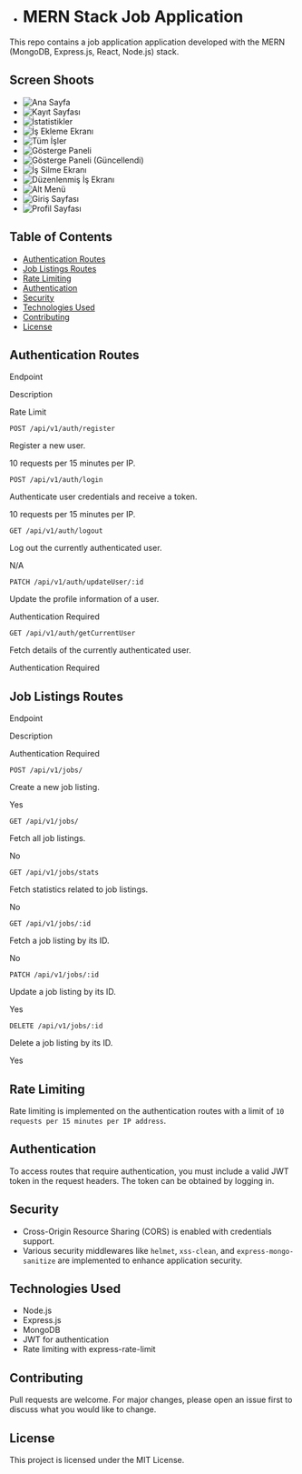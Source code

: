 *   # MERN Stack Job Application
This repo contains a job application application developed with the MERN (MongoDB, Express.js, React, Node.js) stack.

## Screen Shoots
- ![Ana Sayfa](JobsAppScreenShoots/Homepage.png)
- ![Kayıt Sayfası](JobsAppScreenShoots/RegisterPAge.png)
- ![İstatistikler](JobsAppScreenShoots/Stats.png)
- ![İş Ekleme Ekranı](JobsAppScreenShoots/addjob.png)
- ![Tüm İşler](JobsAppScreenShoots/alljobs.png)
- ![Gösterge Paneli](JobsAppScreenShoots/dashboard.png)
- ![Gösterge Paneli (Güncellendi)](JobsAppScreenShoots/dashboard2.png)
- ![İş Silme Ekranı](JobsAppScreenShoots/deletejob.png)
- ![Düzenlenmiş İş Ekranı](JobsAppScreenShoots/editedjob.png)
- ![Alt Menü](JobsAppScreenShoots/footer.png)
- ![Giriş Sayfası](JobsAppScreenShoots/loginpage.png)
- ![Profil Sayfası](JobsAppScreenShoots/myporfile.png)

Table of Contents
-----------------

*   [Authentication Routes](#authentication-routes)
*   [Job Listings Routes](#job-listings-routes)
*   [Rate Limiting](#rate-limiting)
*   [Authentication](#authentication)
*   [Security](#security)
*   [Technologies Used](#technologies-used)
*   [Contributing](#contributing)
*   [License](#license)

Authentication Routes
---------------------

Endpoint

Description

Rate Limit

`POST /api/v1/auth/register`

Register a new user.

10 requests per 15 minutes per IP.

`POST /api/v1/auth/login`

Authenticate user credentials and receive a token.

10 requests per 15 minutes per IP.

`GET /api/v1/auth/logout`

Log out the currently authenticated user.

N/A

`PATCH /api/v1/auth/updateUser/:id`

Update the profile information of a user.

Authentication Required

`GET /api/v1/auth/getCurrentUser`

Fetch details of the currently authenticated user.

Authentication Required

Job Listings Routes
-------------------

Endpoint

Description

Authentication Required

`POST /api/v1/jobs/`

Create a new job listing.

Yes

`GET /api/v1/jobs/`

Fetch all job listings.

No

`GET /api/v1/jobs/stats`

Fetch statistics related to job listings.

No

`GET /api/v1/jobs/:id`

Fetch a job listing by its ID.

No

`PATCH /api/v1/jobs/:id`

Update a job listing by its ID.

Yes

`DELETE /api/v1/jobs/:id`

Delete a job listing by its ID.

Yes

Rate Limiting
-------------

Rate limiting is implemented on the authentication routes with a limit of `10 requests per 15 minutes per IP address`.

Authentication
--------------

To access routes that require authentication, you must include a valid JWT token in the request headers. The token can be obtained by logging in.

Security
--------

*   Cross-Origin Resource Sharing (CORS) is enabled with credentials support.
*   Various security middlewares like `helmet`, `xss-clean`, and `express-mongo-sanitize` are implemented to enhance application security.

Technologies Used
-----------------

*   Node.js
*   Express.js
*   MongoDB
*   JWT for authentication
*   Rate limiting with express-rate-limit

Contributing
------------

Pull requests are welcome. For major changes, please open an issue first to discuss what you would like to change.

License
-------

This project is licensed under the MIT License.
